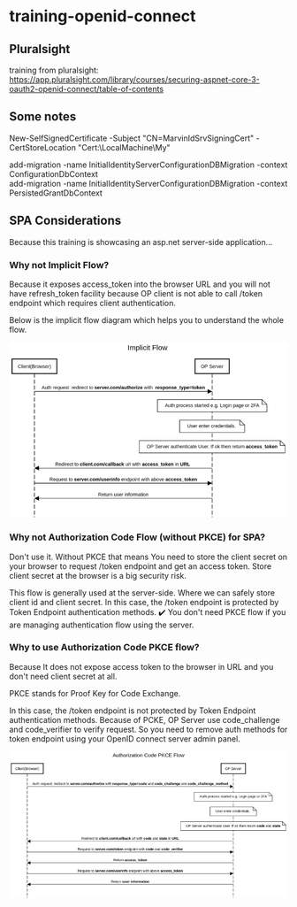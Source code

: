 # training-openid-connect

## Pluralsight

training from pluralsight:  
https://app.pluralsight.com/library/courses/securing-aspnet-core-3-oauth2-openid-connect/table-of-contents

## Some notes

New-SelfSignedCertificate -Subject "CN=MarvinIdSrvSigningCert" -CertStoreLocation "Cert:\LocalMachine\My"

add-migration -name InitialIdentityServerConfigurationDBMigration -context ConfigurationDbContext  
add-migration -name InitialIdentityServerConfigurationDBMigration -context PersistedGrantDbContext

## SPA Considerations

Because this training is showcasing an asp.net server-side application...

### Why not Implicit Flow?

Because it exposes access_token into the browser URL and you will not have refresh_token facility because OP client is not able to call /token endpoint which requires client authentication.

Below is the implicit flow diagram which helps you to understand the whole flow.

![Implicit Flow](https://github.com/guerinsylvain/training-openid-connect/blob/main/Misc/implicit%20flow.png)

### Why not Authorization Code Flow (without PKCE) for SPA?

Don't use it. Without PKCE that means You need to store the client secret on your browser to request /token endpoint and get an access token. Store client secret at the browser is a big security risk.

This flow is generally used at the server-side. Where we can safely store client id and client secret. In this case, the /token endpoint is protected by Token Endpoint authentication methods. ✔️ You don't need PKCE flow if you are managing authentication flow using the server.

### Why to use Authorization Code PKCE flow?

Because It does not expose access token to the browser in URL and you don't need client secret at all.

PKCE stands for Proof Key for Code Exchange.

In this case, the /token endpoint is not protected by Token Endpoint authentication methods. Because of PCKE, OP Server use code_challenge and code_verifier to verify request. So you need to remove auth methods for token endpoint using your OpenID connect server admin panel.

![Authorization Code PKCE Flow](https://github.com/guerinsylvain/training-openid-connect/blob/main/Misc/authorization%20code%20PKCE%20flow.png)
